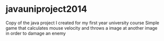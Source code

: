 javauniproject2014
==================

Copy of the java project I created for my first year university course
Simple game that calculates mouse velocity and throws a image at another image in order to damage an enemy

